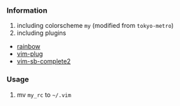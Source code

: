 ### Information

1. including colorscheme `my` (modified from `tokyo-metro`)
2. including plugins
 - [rainbow](https://github.com/luochen1990/rainbow)
 - [vim-plug](https://github.com/junegunn/vim-plug)
 - [vim-sb-complete2](https://github.com/darkin-blade/vim-sb-complete2)

### Usage

1. mv `my_rc` to `~/.vim`
